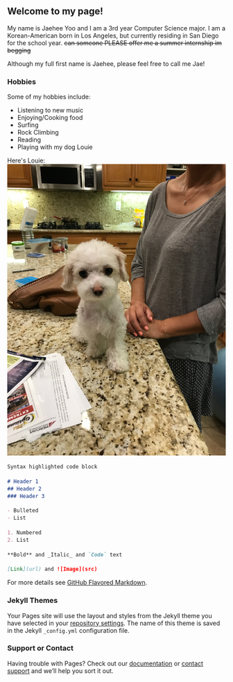 ## Welcome to my page!

My name is Jaehee Yoo and I am a 3rd year Computer Science major. I am a Korean-American born in Los Angeles, but currently residing in San Diego for the school year. ~~can someone PLEASE offer me a summer internship im begging~~ 

Although my full first name is Jaehee, please feel free to call me Jae!

### Hobbies

Some of my hobbies include:
- Listening to new music
- Enjoying/Cooking food
- Surfing
- Rock Climbing
- Reading
- Playing with my dog Louie

Here's Louie: 
![louie](https://github.com/jaeyoo0609/jaeyoo0609.github.io/blob/main/IMG-6281.JPG)

```markdown
Syntax highlighted code block

# Header 1
## Header 2
### Header 3

- Bulleted
- List

1. Numbered
2. List

**Bold** and _Italic_ and `Code` text

[Link](url) and ![Image](src)
```

For more details see [GitHub Flavored Markdown](https://guides.github.com/features/mastering-markdown/).

### Jekyll Themes

Your Pages site will use the layout and styles from the Jekyll theme you have selected in your [repository settings](https://github.com/jaeyoo0609/jaeyoo0609.github.io/settings). The name of this theme is saved in the Jekyll `_config.yml` configuration file.

### Support or Contact

Having trouble with Pages? Check out our [documentation](https://docs.github.com/categories/github-pages-basics/) or [contact support](https://github.com/contact) and we’ll help you sort it out.
